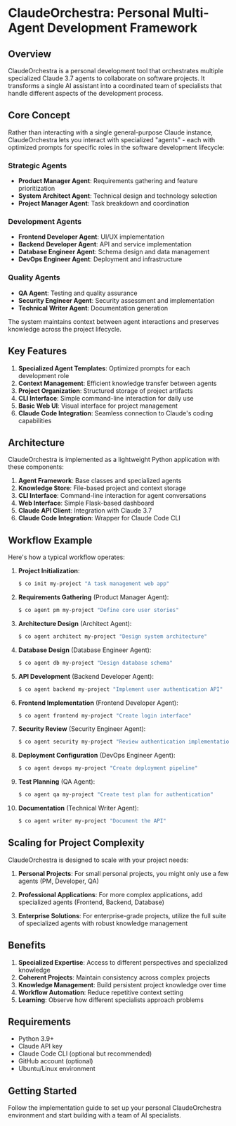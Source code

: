 # ClaudeOrchestra: Personal Multi-Agent Development Framework

## Overview

ClaudeOrchestra is a personal development tool that orchestrates multiple specialized Claude 3.7 agents to collaborate on software projects. It transforms a single AI assistant into a coordinated team of specialists that handle different aspects of the development process.

## Core Concept

Rather than interacting with a single general-purpose Claude instance, ClaudeOrchestra lets you interact with specialized "agents" - each with optimized prompts for specific roles in the software development lifecycle:

### Strategic Agents
- **Product Manager Agent**: Requirements gathering and feature prioritization
- **System Architect Agent**: Technical design and technology selection
- **Project Manager Agent**: Task breakdown and coordination

### Development Agents
- **Frontend Developer Agent**: UI/UX implementation
- **Backend Developer Agent**: API and service implementation
- **Database Engineer Agent**: Schema design and data management
- **DevOps Engineer Agent**: Deployment and infrastructure

### Quality Agents
- **QA Agent**: Testing and quality assurance
- **Security Engineer Agent**: Security assessment and implementation
- **Technical Writer Agent**: Documentation generation

The system maintains context between agent interactions and preserves knowledge across the project lifecycle.

## Key Features

1. **Specialized Agent Templates**: Optimized prompts for each development role
2. **Context Management**: Efficient knowledge transfer between agents
3. **Project Organization**: Structured storage of project artifacts
4. **CLI Interface**: Simple command-line interaction for daily use
5. **Basic Web UI**: Visual interface for project management
6. **Claude Code Integration**: Seamless connection to Claude's coding capabilities

## Architecture

ClaudeOrchestra is implemented as a lightweight Python application with these components:

1. **Agent Framework**: Base classes and specialized agents
2. **Knowledge Store**: File-based project and context storage
3. **CLI Interface**: Command-line interaction for agent conversations
4. **Web Interface**: Simple Flask-based dashboard
5. **Claude API Client**: Integration with Claude 3.7
6. **Claude Code Integration**: Wrapper for Claude Code CLI

## Workflow Example

Here's how a typical workflow operates:

1. **Project Initialization**:
   ```bash
   $ co init my-project "A task management web app"
   ```

2. **Requirements Gathering** (Product Manager Agent):
   ```bash
   $ co agent pm my-project "Define core user stories"
   ```

3. **Architecture Design** (Architect Agent):
   ```bash
   $ co agent architect my-project "Design system architecture"
   ```

4. **Database Design** (Database Engineer Agent):
   ```bash
   $ co agent db my-project "Design database schema"
   ```

5. **API Development** (Backend Developer Agent):
   ```bash
   $ co agent backend my-project "Implement user authentication API"
   ```

6. **Frontend Implementation** (Frontend Developer Agent):
   ```bash
   $ co agent frontend my-project "Create login interface"
   ```

7. **Security Review** (Security Engineer Agent):
   ```bash
   $ co agent security my-project "Review authentication implementation"
   ```

8. **Deployment Configuration** (DevOps Engineer Agent):
   ```bash
   $ co agent devops my-project "Create deployment pipeline"
   ```

9. **Test Planning** (QA Agent):
   ```bash
   $ co agent qa my-project "Create test plan for authentication"
   ```

10. **Documentation** (Technical Writer Agent):
    ```bash
    $ co agent writer my-project "Document the API"
    ```

## Scaling for Project Complexity

ClaudeOrchestra is designed to scale with your project needs:

1. **Personal Projects**: For small personal projects, you might only use a few agents (PM, Developer, QA)

2. **Professional Applications**: For more complex applications, add specialized agents (Frontend, Backend, Database)

3. **Enterprise Solutions**: For enterprise-grade projects, utilize the full suite of specialized agents with robust knowledge management

## Benefits

1. **Specialized Expertise**: Access to different perspectives and specialized knowledge
2. **Coherent Projects**: Maintain consistency across complex projects
3. **Knowledge Management**: Build persistent project knowledge over time
4. **Workflow Automation**: Reduce repetitive context setting
5. **Learning**: Observe how different specialists approach problems

## Requirements

- Python 3.9+
- Claude API key
- Claude Code CLI (optional but recommended)
- GitHub account (optional)
- Ubuntu/Linux environment

## Getting Started

Follow the implementation guide to set up your personal ClaudeOrchestra environment and start building with a team of AI specialists.
